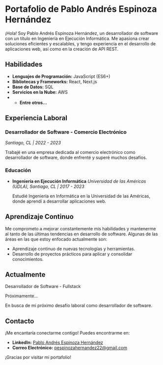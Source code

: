 # Portafolio de Pablo Andrés Espinoza Hernández

¡Hola! Soy Pablo Andrés Espinoza Hernández, un desarrollador de software con un título en Ingeniería en Ejecución Informática. Me apasiona crear soluciones eficientes y escalables, y tengo experiencia en el desarrollo de aplicaciones web, así como en la creación de API REST.

## Habilidades

- **Lenguajes de Programación:** JavaScript (ES6+)
- **Bibliotecas y Frameworks:** React, Next.js
- **Base de Datos:** SQL
- **Servicios en la Nube:** AWS
- - **Entre otros...**

## Experiencia Laboral

### Desarrollador de Software - Comercio Electrónico
*Santiago, CL | 2022 - 2023*

Trabajé en una empresa dedicada al comercio electrónico como desarrollador de software, donde enfrenté y superé muchos desafíos.

### Educación

- **Ingeniería en Ejecución Informática**
  *Universidad de las Américas (UDLA), Santiago, CL | 2017 - 2023*

  Estudié Ingeniería en Informática en la Universidad de las Américas, donde aprendí a desarrollar aplicaciones web.

## Aprendizaje Continuo

Me comprometo a mejorar constantemente mis habilidades y mantenerme al tanto de las últimas tendencias en desarrollo de software. Algunas de las áreas en las que estoy enfocado actualmente son:

- Aprendizaje continuo de nuevas tecnologías y herramientas.
- Desarrollo de proyectos prácticos para aplicar y consolidar conocimientos.

## Actualmente

Desarrollador de Software - Fullstack

Próximamente...

En busca de mi próximo desafío laboral como desarrollador de software.

## Contacto

¡Me encantaría conectarme contigo! Puedes encontrarme en:

- **LinkedIn:** [Pablo Andrés Espinoza Hernández](https://www.linkedin.com/in/pablojs/)
- **Correo Electrónico:** [pespinozahernandez22@gmail.com](mailto:pespinozahernandez22@gmail.com)

¡Gracias por visitar mi portafolio!
